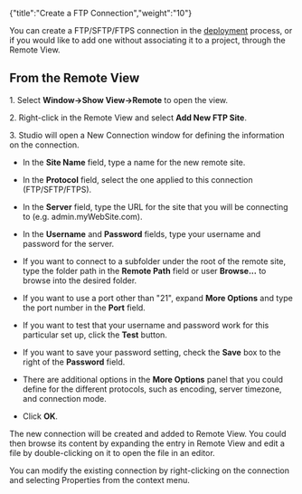 {"title":"Create a FTP Connection","weight":"10"}

You can create a FTP/SFTP/FTPS connection in the [deployment](/docs/appc/Axway_Appcelerator_Studio/Axway_Appcelerator_Studio_Guide/Web_Development/Publishing/FTP_SFTP_and_FTPS_Deployment/) process, or if you would like to add one without associating it to a project, through the Remote View.

## From the Remote View

1\. Select **Window->Show View->Remote** to open the view.

2\. Right-click in the Remote View and select **Add New FTP Site**.

3\. Studio will open a New Connection window for defining the information on the connection.

* In the **Site Name** field, type a name for the new remote site.

* In the **Protocol** field, select the one applied to this connection (FTP/SFTP/FTPS).

* In the **Server** field, type the URL for the site that you will be connecting to (e.g. admin.myWebSite.com).

* In the **Username** and **Password** fields, type your username and password for the server.

* If you want to connect to a subfolder under the root of the remote site, type the folder path in the **Remote Path** field or user **Browse...** to browse into the desired folder.

* If you want to use a port other than "21", expand **More Options** and type the port number in the **Port** field.

* If you want to test that your username and password work for this particular set up, click the **Test** button.

* If you want to save your password setting, check the **Save** box to the right of the **Password** field.

* There are additional options in the **More Options** panel that you could define for the different protocols, such as encoding, server timezone, and connection mode.

* Click **OK**.


The new connection will be created and added to Remote View. You could then browse its content by expanding the entry in Remote View and edit a file by double-clicking on it to open the file in an editor.

You can modify the existing connection by right-clicking on the connection and selecting Properties from the context menu.
